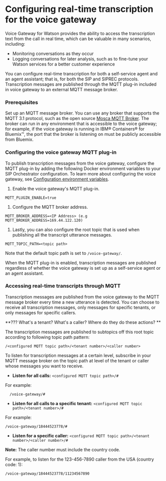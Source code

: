 # Configuring real-time transcription for the voice gateway

Voice Gateway for Watson provides the ability to access the transcription text from the call in real time, which can be valuable in many scenarios, including:
* Monitoring conversations as they occur
* Logging conversations for later analysis, such as to fine-tune your Watson services for a better customer experience

You can configure real-time transcription for both a self-service agent and an agent assistant; that is, for both the SIP and SIPREC protocols. Transcription messages are published through the MQTT plug-in included in voice gateway to an external MQTT message broker.

### Prerequisites
Set up an MQTT message broker. You can use any broker that supports the MQTT 3.1 protocol, such as the open source [Mosca MQTT Broker](https://github.com/mcollina/mosca). The broker can run in any environment that is accessible to the voice gateway; for example, if the voice gateway is running in IBM&reg; Containers&reg; for Bluemix&trade;, the port that the broker is listening on must be publicly accessible from Bluemix.

### Configuring the voice gateway MQTT plug-in

To publish transcription messages from the voice gateway, configure the MQTT plug-in by adding the following Docker environment variables to your SIP Orchestrator configuration. To learn more about configuring the voice gateway, see [Configuration environment variables](config.md).

1. Enable the voice gateway's MQTT plug-in.
```
MQTT_PLUGIN_ENABLE=true
```
1. Configure the MQTT broker address.
```
MQTT_BROKER_ADDRESS=<IP Address> (e.g MQTT_BROKER_ADDRESS=169.44.122.120)
```

1. Lastly, you can also configure the root topic that is used when publishing all the transcript utterance messages.
```
MQTT_TOPIC_PATH=<topic path>
```

  Note that the default topic path is set to `/voice-gateway/`.

When the MQTT plug-in is enabled, transcription messages are published regardless of whether the voice gateway is set up as a self-service agent or an agent assistant.

### Accessing real-time transcripts through MQTT

Transcription messages are published from the voice gateway to the MQTT message broker every time a new utterance is detected. You can choose to receive all transcription messages, only messages for specific tenants, or only messages for specific callers.

**??? What's a tenant? What's a caller? Where do they do these actions? **

The transcription messages are published to subtopics off this root topic according to following topic path pattern:

```
/<configured MQTT topic path>/<tenant number>/<caller number>
```

To listen for transcription messages at a certain level, subscribe in your MQTT message broker on the topic path at level of the tenant or caller whose messages you want to receive.

* **Listen for all calls:** `<configured MQTT topic path>/#`

 For example:

   ```
     /voice-gateway/#
   ```
* **Listen for all calls to a specific tenant:** `<configured MQTT topic path>/<tenant number>/#`

 For example:

 ```
 /voice-gateway/18444523778/#
 ```

* **Listen for a specific caller:** `<configured MQTT topic path>/<tenant number>/<caller number>/#`

 **Note:** The caller number must include the country code.

 For example, to listen for the 123-456-7890 caller from the USA (country code: 1):
 ```
 /voice-gateway/18444523778/11234567890
 ```
